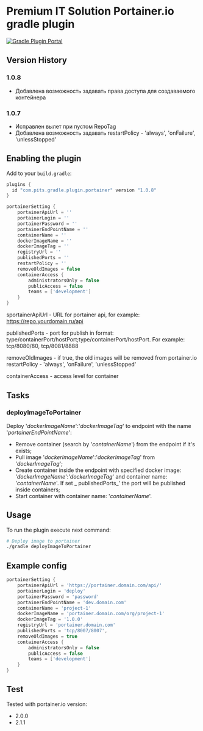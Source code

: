 # Premium IT Solution Portainer.io gradle plugin

[![Gradle Plugin Portal](https://img.shields.io/badge/Plugin_Portal-v1.0.8-green.svg)](https://plugins.gradle.org/plugin/com.pits.gradle.plugin.portainer)

## Version History

### 1.0.8

- Добавлена возможность задавать права доступа для создаваемого контейнера

### 1.0.7

- Исправлен вылет при пустом RepoTag
- Добавлена возможность задавать restartPolicy - 'always', 'onFailure', 'unlessStopped'

## Enabling the plugin

Add to your `build.gradle`:

```gradle
plugins {
  id "com.pits.gradle.plugin.portainer" version "1.0.8"
}

portainerSetting {
    portainerApiUrl = ''
    portainerLogin = ''
    portainerPassword = ''
    portainerEndPointName = ''
    containerName = ''
    dockerImageName = ''
    dockerImageTag = ''
    registryUrl = ''
    publishedPorts = ''
    restartPolicy = ''
    removeOldImages = false
    containerAccess {
        administratorsOnly = false
        publicAccess = false
        teams = ['development']
    }
}
```

sportainerApiUrl - URL for portainer api, for example: https://repo.yourdomain.ru/api

publishedPorts - port for publish in format: type/containerPort/hostPort;type/containerPort/hostPort. For example: tcp/8080/80, tcp/8081/8888

removeOldImages - if true, the old images will be removed from portainer.io restartPolicy - 'always', 'onFailure', 'unlessStopped'

containerAccess - access level for container

## Tasks

### deployImageToPortainer

Deploy '_dockerImageName_':'_dockerImageTag_' to endpoint with the name '_portainerEndPointName_':

- Remove container (search by '_containerName_') from the endpoint if it's exists;
- Pull image '_dockerImageName_':'_dockerImageTag_' from '_dockerImageTag_';
- Create container inside the endpoint with specified docker image: '_dockerImageName_':'_dockerImageTag_' and container name: '_containerName_'. If set _
  publishedPorts_' the port will be published inside containers;
- Start container with container name: '_containerName_'.

## Usage

To run the plugin execute next command:

```sh
# Deploy image to portainer
./gradle deployImageToPortainer
```

## Example config

```gradle
portainerSetting {
    portainerApiUrl = 'https://portainer.domain.com/api/'
    portainerLogin = 'deploy'
    portainerPassword = 'password'
    portainerEndPointName = 'dev.domain.com'
    containerName = 'project-1'
    dockerImageName = 'portainer.domain.com/org/project-1'
    dockerImageTag = '1.0.0'
    registryUrl = 'portainer.domain.com'
    publishedPorts = 'tcp/8007/8007',
    removeOldImages = true
    containerAccess {
        administratorsOnly = false
        publicAccess = false
        teams = ['development']
    }
}
```

## Test
Tested with portainer.io version:

- 2.0.0
- 2.1.1